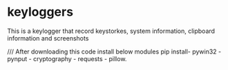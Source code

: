 # keyloggers
This is a keylogger that record keystorkes,  system information, clipboard information and screenshots


///
After downloading this code install below modules
pip install- pywin32
           - pynput
           - cryptography
           - requests
           - pillow.

